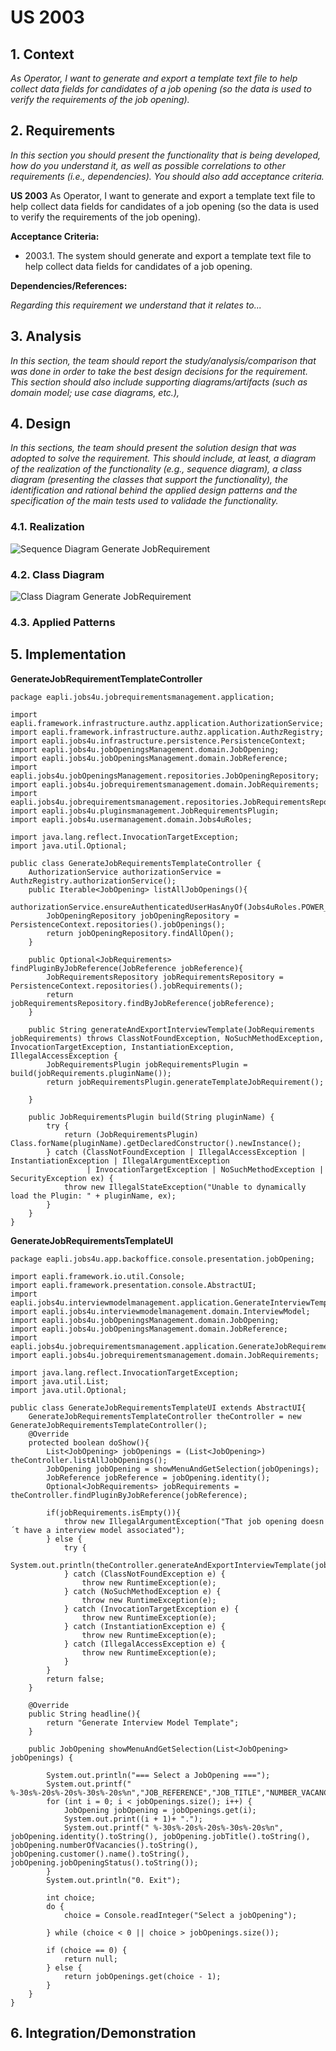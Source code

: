 # US 2003

## 1. Context

*As Operator, I want to generate and export a template text file to help collect data fields for candidates of a job opening (so the data is used to verify the requirements of the job opening).*

## 2. Requirements

*In this section you should present the functionality that is being developed, how do you understand it, as well as possible correlations to other requirements (i.e., dependencies). You should also add acceptance criteria.*

**US 2003** As Operator, I want to generate and export a template text file to help collect data fields for candidates of a job opening (so the data is used to verify the requirements of the job opening).

**Acceptance Criteria:**

- 2003.1. The system should generate and export a template text file to help collect data fields for candidates of a job opening.

**Dependencies/References:**

*Regarding this requirement we understand that it relates to...*

## 3. Analysis

*In this section, the team should report the study/analysis/comparison that was done in order to take the best design decisions for the requirement. This section should also include supporting diagrams/artifacts (such as domain model; use case diagrams, etc.),*

## 4. Design

*In this sections, the team should present the solution design that was adopted to solve the requirement. This should include, at least, a diagram of the realization of the functionality (e.g., sequence diagram), a class diagram (presenting the classes that support the functionality), the identification and rational behind the applied design patterns and the specification of the main tests used to validade the functionality.*

### 4.1. Realization
![Sequence Diagram Generate JobRequirement](SD/sequence-diagram-generate-file-candidate-info-Generate_Interview_Model.svg)

### 4.2. Class Diagram

![Class Diagram Generate JobRequirement](CD/class-diagram-generate-jobRequirement-template.svg)

### 4.3. Applied Patterns

## 5. Implementation

**GenerateJobRequirementTemplateController**

````
package eapli.jobs4u.jobrequirementsmanagement.application;

import eapli.framework.infrastructure.authz.application.AuthorizationService;
import eapli.framework.infrastructure.authz.application.AuthzRegistry;
import eapli.jobs4u.infrastructure.persistence.PersistenceContext;
import eapli.jobs4u.jobOpeningsManagement.domain.JobOpening;
import eapli.jobs4u.jobOpeningsManagement.domain.JobReference;
import eapli.jobs4u.jobOpeningsManagement.repositories.JobOpeningRepository;
import eapli.jobs4u.jobrequirementsmanagement.domain.JobRequirements;
import eapli.jobs4u.jobrequirementsmanagement.repositories.JobRequirementsRepository;
import eapli.jobs4u.pluginsmanagement.JobRequirementsPlugin;
import eapli.jobs4u.usermanagement.domain.Jobs4uRoles;

import java.lang.reflect.InvocationTargetException;
import java.util.Optional;

public class GenerateJobRequirementsTemplateController {
    AuthorizationService authorizationService = AuthzRegistry.authorizationService();
    public Iterable<JobOpening> listAllJobOpenings(){
        authorizationService.ensureAuthenticatedUserHasAnyOf(Jobs4uRoles.POWER_USER,Jobs4uRoles.CUSTOMER_MANAGER);
        JobOpeningRepository jobOpeningRepository = PersistenceContext.repositories().jobOpenings();
        return jobOpeningRepository.findAllOpen();
    }

    public Optional<JobRequirements> findPluginByJobReference(JobReference jobReference){
        JobRequirementsRepository jobRequirementsRepository = PersistenceContext.repositories().jobRequirements();
        return jobRequirementsRepository.findByJobReference(jobReference);
    }

    public String generateAndExportInterviewTemplate(JobRequirements jobRequirements) throws ClassNotFoundException, NoSuchMethodException, InvocationTargetException, InstantiationException, IllegalAccessException {
        JobRequirementsPlugin jobRequirementsPlugin = build(jobRequirements.pluginName());
        return jobRequirementsPlugin.generateTemplateJobRequirement();

    }

    public JobRequirementsPlugin build(String pluginName) {
        try {
            return (JobRequirementsPlugin) Class.forName(pluginName).getDeclaredConstructor().newInstance();
        } catch (ClassNotFoundException | IllegalAccessException | InstantiationException | IllegalArgumentException
                 | InvocationTargetException | NoSuchMethodException | SecurityException ex) {
            throw new IllegalStateException("Unable to dynamically load the Plugin: " + pluginName, ex);
        }
    }
}

````

**GenerateJobRequirementsTemplateUI**

````
package eapli.jobs4u.app.backoffice.console.presentation.jobOpening;

import eapli.framework.io.util.Console;
import eapli.framework.presentation.console.AbstractUI;
import eapli.jobs4u.interviewmodelmanagement.application.GenerateInterviewTemplateController;
import eapli.jobs4u.interviewmodelmanagement.domain.InterviewModel;
import eapli.jobs4u.jobOpeningsManagement.domain.JobOpening;
import eapli.jobs4u.jobOpeningsManagement.domain.JobReference;
import eapli.jobs4u.jobrequirementsmanagement.application.GenerateJobRequirementsTemplateController;
import eapli.jobs4u.jobrequirementsmanagement.domain.JobRequirements;

import java.lang.reflect.InvocationTargetException;
import java.util.List;
import java.util.Optional;

public class GenerateJobRequirementsTemplateUI extends AbstractUI{
    GenerateJobRequirementsTemplateController theController = new GenerateJobRequirementsTemplateController();
    @Override
    protected boolean doShow(){
        List<JobOpening> jobOpenings = (List<JobOpening>) theController.listAllJobOpenings();
        JobOpening jobOpening = showMenuAndGetSelection(jobOpenings);
        JobReference jobReference = jobOpening.identity();
        Optional<JobRequirements> jobRequirements = theController.findPluginByJobReference(jobReference);

        if(jobRequirements.isEmpty()){
            throw new IllegalArgumentException("That job opening doesn´t have a interview model associated");
        } else {
            try {
                System.out.println(theController.generateAndExportInterviewTemplate(jobRequirements.get()));
            } catch (ClassNotFoundException e) {
                throw new RuntimeException(e);
            } catch (NoSuchMethodException e) {
                throw new RuntimeException(e);
            } catch (InvocationTargetException e) {
                throw new RuntimeException(e);
            } catch (InstantiationException e) {
                throw new RuntimeException(e);
            } catch (IllegalAccessException e) {
                throw new RuntimeException(e);
            }
        }
        return false;
    }

    @Override
    public String headline(){
        return "Generate Interview Model Template";
    }

    public JobOpening showMenuAndGetSelection(List<JobOpening> jobOpenings) {

        System.out.println("=== Select a JobOpening ===");
        System.out.printf(" %-30s%-20s%-20s%-30s%-20s%n","JOB_REFERENCE","JOB_TITLE","NUMBER_VACANCIES","CUSTOMER","STATUS");
        for (int i = 0; i < jobOpenings.size(); i++) {
            JobOpening jobOpening = jobOpenings.get(i);
            System.out.print((i + 1)+ ".");
            System.out.printf(" %-30s%-20s%-20s%-30s%-20s%n", jobOpening.identity().toString(), jobOpening.jobTitle().toString(), jobOpening.numberOfVacancies().toString(), jobOpening.customer().name().toString(), jobOpening.jobOpeningStatus().toString());
        }
        System.out.println("0. Exit");

        int choice;
        do {
            choice = Console.readInteger("Select a jobOpening");

        } while (choice < 0 || choice > jobOpenings.size());

        if (choice == 0) {
            return null;
        } else {
            return jobOpenings.get(choice - 1);
        }
    }
}

````

## 6. Integration/Demonstration
